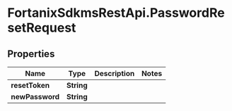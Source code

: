 # FortanixSdkmsRestApi.PasswordResetRequest

## Properties
Name | Type | Description | Notes
------------ | ------------- | ------------- | -------------
**resetToken** | **String** |  | 
**newPassword** | **String** |  | 


